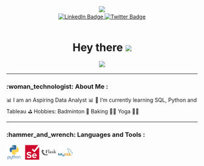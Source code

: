 <div id="header" align="center">
  <img src="https://media.giphy.com/media/paTz7UZbPfTZFRYnnB/giphy.gif" width="100"/>
</div>

<div id="badges" align="center">
  <a href="https://www.linkedin.com/in/cyk-denise/">
    <img src="https://img.shields.io/badge/LinkedIn-blue?style=for-the-badge&logo=linkedin&logoColor=white" alt="LinkedIn Badge"/>
  </a>
  <a href="https://twitter.com/denise_codes">
    <img src="https://img.shields.io/badge/Twitter-blue?style=for-the-badge&logo=twitter&logoColor=white" alt="Twitter Badge"/>
  </a>
</div>

<div id="view_counter" align="center">
  <img src="https://komarev.com/ghpvc/?username=denisecodes&style=flat-square&color=blue" alt=""/>
 <div>
   
 <h1>
  Hey there
  <img src="https://media.giphy.com/media/hvRJCLFzcasrR4ia7z/giphy.gif" width="30px"/>
</h1>
   
<div align="center">
  <img src="https://media.giphy.com/media/h8RDGogSns9wpOJFzR/giphy.gif" height="300"/>
</div>
   
---
   
<div align="left">
  <h3>:woman_technologist: About Me : </h3>
  📊 I am an Aspiring Data Analyst 📊
  🌱 I’m currently learning SQL, Python and Tableau 
  ⛳ Hobbies: Badminton 🏸 Baking 🧑‍🍳 Yoga 🧘‍♀️
</div>
   
---

<div align="left">
  <h3> :hammer_and_wrench: Languages and Tools : </h3>
  <div>
    <img src="https://github.com/devicons/devicon/blob/master/icons/python/python-original-wordmark.svg" title="Python" alt="Python" width="40" height="40"/>&nbsp;
    <img src="https://github.com/devicons/devicon/blob/master/icons/selenium/selenium-original.svg" title="Selenium" alt="Selenium" width="40" height="40"/>
    <img src="https://github.com/devicons/devicon/blob/master/icons/flask/flask-original-wordmark.svg" title="Flask" alt="Flask" width="40" height="40"/>
    <img src="https://github.com/devicons/devicon/blob/master/icons/mysql/mysql-original-wordmark.svg" title="MySQL"  alt="MySQL" width="40" height="40"/>&nbsp;
  </div>

<!--
**denisecodes/denisecodes** is a ✨ _special_ ✨ repository because its `README.md` (this file) appears on your GitHub profile.

Here are some ideas to get you started:

- 🔭 I’m currently working on ...
- 🌱 I’m currently learning ...
- 👯 I’m looking to collaborate on ...
- 🤔 I’m looking for help with ...
- 💬 Ask me about ...
- 📫 How to reach me: ...
- 😄 Pronouns: ...
- ⚡ Fun fact: ...
-->
